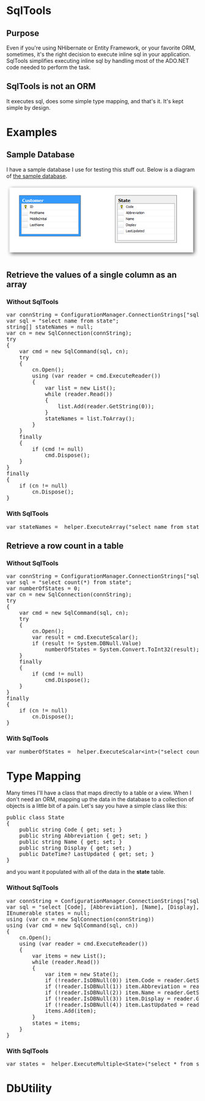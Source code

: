 # SqlTools

## Purpose

Even if you're using NHibernate or Entity Framework, or your favorite ORM, sometimes, it's the right decision to execute inline sql in your application.  SqlTools simplifies executing inline sql by handling most of the ADO.NET code needed to perform the task.

## SqlTools is not an ORM

It executes sql, does some simple type mapping, and that's it.  It's kept simple by design.

# Examples

## Sample Database

I have a sample database I use for testing this stuff out.  Below is a diagram of [the sample database](https://github.com/chrcar01/SqlTools/blob/master/SqlTools.sql).  

![Sample Database Diagram](https://github.com/chrcar01/SqlTools/raw/master/dbdiagram.png)

## Retrieve the values of a single column as an array

### Without SqlTools

<pre>
var connString = ConfigurationManager.ConnectionStrings["sqltools"].ConnectionString;
var sql = "select name from state";
string[] stateNames = null;
var cn = new SqlConnection(connString);
try
{
	var cmd = new SqlCommand(sql, cn);
	try
	{
		cn.Open();
		using (var reader = cmd.ExecuteReader())
		{
			var list = new List<string>();
			while (reader.Read())
			{
				list.Add(reader.GetString(0));
			}
			stateNames = list.ToArray();
		}
	}
	finally
	{
		if (cmd != null)
			cmd.Dispose();
	}
}
finally
{
	if (cn != null)
		cn.Dispose();
}
</pre>

### With SqlTools

<pre>
var stateNames = _helper.ExecuteArray<string>("select name from state");
</pre>

## Retrieve a row count in a table

### Without SqlTools


<pre>
var connString = ConfigurationManager.ConnectionStrings["sqltools"].ConnectionString;
var sql = "select count(*) from state";
var numberOfStates = 0;
var cn = new SqlConnection(connString);
try
{
	var cmd = new SqlCommand(sql, cn);
	try
	{
		cn.Open();
		var result = cmd.ExecuteScalar();
		if (result != System.DBNull.Value)
			numberOfStates = System.Convert.ToInt32(result);
	}
	finally
	{
		if (cmd != null)
			cmd.Dispose();
	}
}
finally
{
	if (cn != null)
		cn.Dispose();
}
</pre>

### With SqlTools

<pre>
var numberOfStates = _helper.ExecuteScalar&lt;int&gt;("select count(*) from state");
</pre>

# Type Mapping

Many times I'll have a class that maps directly to a table or a view.  When I don't need an ORM, mapping up the data in the database to a collection of objects is a little bit of a pain.  Let's say you have a simple class like this:

<pre>
public class State
{
	public string Code { get; set; }
	public string Abbreviation { get; set; }
	public string Name { get; set; }
	public string Display { get; set; }
	public DateTime? LastUpdated { get; set; }        
}
</pre>

and you want it populated with all of the data in the **state** table.

### Without SqlTools

<pre>
var connString = ConfigurationManager.ConnectionStrings["sqltools"].ConnectionString;
var sql = "select [Code], [Abbreviation], [Name], [Display], [LastUpdated] from state";
IEnumerable<State> states = null;
using (var cn = new SqlConnection(connString))
using (var cmd = new SqlCommand(sql, cn))
{
	cn.Open();
	using (var reader = cmd.ExecuteReader())
	{
		var items = new List<State>();
		while (reader.Read())
		{
			var item = new State();
			if (!reader.IsDBNull(0)) item.Code = reader.GetString(0);
			if (!reader.IsDBNull(1)) item.Abbreviation = reader.GetString(1);
			if (!reader.IsDBNull(2)) item.Name = reader.GetString(2);
			if (!reader.IsDBNull(3)) item.Display = reader.GetString(3);
			if (!reader.IsDBNull(4)) item.LastUpdated = reader.GetDateTime(4);
			items.Add(item);
		}
		states = items;
	}
}
</pre>

### With SqlTools

<pre>
var states = _helper.ExecuteMultiple&lt;State&gt;("select * from state");
</pre>

# DbUtility

